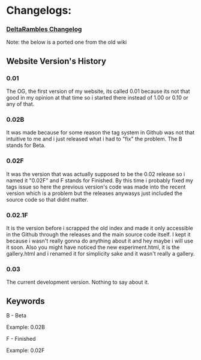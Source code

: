 # Changelogs:
### [DeltaRambles Changelog](stories/deltarambles/CHANGELOG.md)
Note: the below is a ported one from the old wiki
## Website Version's History
### 0.01

The OG, the first version of my website, its called 0.01 because its not that good in my opinion at that time so i started there instead of 1.00 or 0.10 or any of that.

### 0.02B

It was made because for some reason the tag system in Github was not that intuitive to me and i just released what i had to "fix" the problem. The B stands for Beta.

### 0.02F

It was the version that was actually supposed to be the 0.02 release so i named it "0.02F" and F stands for Finished. By this time i probably fixed my tags issue so here the previous version's code was made into the recent version which is a problem but the releases anywasys just included the source code so that didnt matter.

### 0.02.1F

It is the version before i scrapped the old index and made it only accessible in the Github through the releases and the main source code itself. I kept it because i wasn't really gonna do anything about it and hey maybe i will use it soon. Also you might have noticed the new experiment.html, it is the gallery.html and i renamed it for simplicity sake and it wasn't really a gallery.

### 0.03

The current development version. Nothing to say about it.

## Keywords

B - Beta

Example: 0.02B

F - Finished

Example: 0.02F